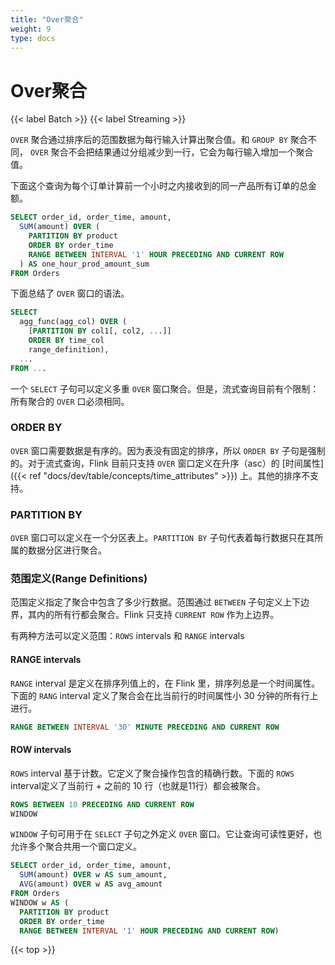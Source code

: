 ```yaml
---
title: "Over聚合"
weight: 9
type: docs
---
```

<!--
Licensed to the Apache Software Foundation (ASF) under one
or more contributor license agreements.  See the NOTICE file
distributed with this work for additional information
regarding copyright ownership.  The ASF licenses this file
to you under the Apache License, Version 2.0 (the
"License"); you may not use this file except in compliance
with the License.  You may obtain a copy of the License at

  http://www.apache.org/licenses/LICENSE-2.0

Unless required by applicable law or agreed to in writing,
software distributed under the License is distributed on an
"AS IS" BASIS, WITHOUT WARRANTIES OR CONDITIONS OF ANY
KIND, either express or implied.  See the License for the
specific language governing permissions and limitations
under the License.
-->

# Over聚合

{{< label Batch >}} {{< label Streaming >}}

`OVER` 聚合通过排序后的范围数据为每行输入计算出聚合值。和 `GROUP BY` 聚合不同， `OVER` 聚合不会把结果通过分组减少到一行，它会为每行输入增加一个聚合值。

下面这个查询为每个订单计算前一个小时之内接收到的同一产品所有订单的总金额。

```sql
SELECT order_id, order_time, amount,
  SUM(amount) OVER (
    PARTITION BY product
    ORDER BY order_time
    RANGE BETWEEN INTERVAL '1' HOUR PRECEDING AND CURRENT ROW
  ) AS one_hour_prod_amount_sum
FROM Orders
```

下面总结了 `OVER` 窗口的语法。

```sql
SELECT
  agg_func(agg_col) OVER (
    [PARTITION BY col1[, col2, ...]]
    ORDER BY time_col
    range_definition),
  ...
FROM ...
```

一个 `SELECT` 子句可以定义多重 `OVER` 窗口聚合。但是，流式查询目前有个限制：所有聚合的 `OVER` 口必须相同。

### ORDER BY

`OVER` 窗口需要数据是有序的。因为表没有固定的排序，所以 `ORDER BY` 子句是强制的。对于流式查询，Flink 目前只支持 `OVER` 窗口定义在升序（asc）的 [时间属性]({{< ref "docs/dev/table/concepts/time_attributes" >}}) 上。其他的排序不支持。

### PARTITION BY

`OVER` 窗口可以定义在一个分区表上。`PARTITION BY` 子句代表着每行数据只在其所属的数据分区进行聚合。

### 范围定义(Range Definitions)

范围定义指定了聚合中包含了多少行数据。范围通过 `BETWEEN` 子句定义上下边界，其内的所有行都会聚合。Flink 只支持 `CURRENT ROW` 作为上边界。

有两种方法可以定义范围：`ROWS` intervals 和 `RANGE` intervals

#### RANGE intervals

`RANGE` interval 是定义在排序列值上的，在 Flink 里，排序列总是一个时间属性。下面的 `RANG` interval 定义了聚合会在比当前行的时间属性小 30 分钟的所有行上进行。

```sql
RANGE BETWEEN INTERVAL '30' MINUTE PRECEDING AND CURRENT ROW
```

#### ROW intervals

`ROWS` interval 基于计数。它定义了聚合操作包含的精确行数。下面的 `ROWS` interval定义了当前行 + 之前的 10 行（也就是11行）都会被聚合。

```sql
ROWS BETWEEN 10 PRECEDING AND CURRENT ROW
WINDOW
```

`WINDOW` 子句可用于在 `SELECT` 子句之外定义 `OVER` 窗口。它让查询可读性更好，也允许多个聚合共用一个窗口定义。

```sql
SELECT order_id, order_time, amount,
  SUM(amount) OVER w AS sum_amount,
  AVG(amount) OVER w AS avg_amount
FROM Orders
WINDOW w AS (
  PARTITION BY product
  ORDER BY order_time
  RANGE BETWEEN INTERVAL '1' HOUR PRECEDING AND CURRENT ROW)
```

{{< top >}}
